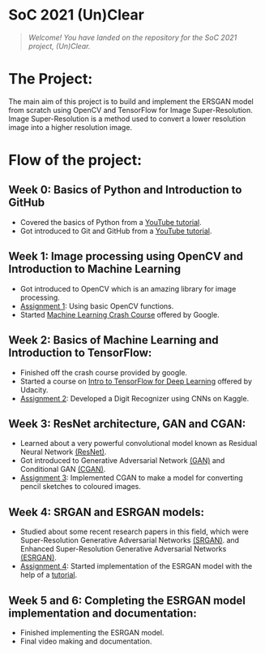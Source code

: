 # **SoC 2021 (Un)Clear**

> *Welcome! You have landed on the repository for the SoC 2021 project, (Un)Clear.*

# The Project:

The main aim of this project is to build and implement the ERSGAN model from scratch using OpenCV and TensorFlow for Image Super-Resolution. Image Super-Resolution is a method used to convert a lower resolution image into a higher resolution image.

# Flow of the project:

## Week 0: Basics of Python and Introduction to GitHub

- Covered the basics of Python from a [YouTube tutorial](https://www.youtube.com/watch?v=_uQrJ0TkZlc&ab_channel=ProgrammingwithMosh).
- Got introduced to Git and GitHub from a [YouTube tutorial](https://www.youtube.com/watch?v=8JJ101D3knE&ab_channel=ProgrammingwithMosh). 

## Week 1: Image processing using OpenCV and Introduction to Machine Learning

- Got introduced to OpenCV which is an amazing library for image processing.
- [Assignment 1](https://github.com/Aayush-Kakade/-Un-Clear/tree/main/OpenCV%20Assignment): Using basic OpenCV functions.
- Started [Machine Learning Crash Course](https://developers.google.com/machine-learning/crash-course/ml-intro) offered by Google.

## Week 2: Basics of Machine Learning and Introduction to TensorFlow:

- Finished off the crash course provided by google.
- Started a course on [Intro to TensorFlow for Deep Learning](https://www.udacity.com/course/intro-to-tensorflow-for-deep-learning--ud187) offered by Udacity.
- [Assignment 2](https://github.com/Aayush-Kakade/-Un-Clear/tree/main/Digit-Recognizer): Developed a Digit Recognizer using CNNs on Kaggle.

## Week 3: ResNet architecture, GAN and CGAN:

- Learned about a very powerful convolutional model known as Residual Neural Network [(ResNet)](https://towardsdatascience.com/implementing-a-resnet-model-from-scratch-971be7193718).
- Got introduced to Generative Adversarial Network [(GAN)](https://www.youtube.com/playlist?list=PLdxQ7SoCLQAMGgQAIAcyRevM8VvygTpCu) and Conditional GAN [(CGAN)](https://towardsdatascience.com/generative-adversarial-networks-gans-89ef35a60b69).
- [Assignment 3](https://github.com/Aayush-Kakade/-Un-Clear/tree/main/Assignment%203): Implemented CGAN to make a model for converting pencil sketches to coloured images.

## Week 4: SRGAN and ESRGAN models:

- Studied about some recent research papers in this field, which were Super-Resolution Generative Adversarial Networks [(SRGAN)](https://arxiv.org/abs/1609.04802). and Enhanced Super-Resolution Generative Adversarial Networks [(ESRGAN)](https://arxiv.org/abs/1809.00219).
- [Assignment 4](https://github.com/Aayush-Kakade/-Un-Clear/tree/main/ESRGAN%20Implementation): Started implementation of the ESRGAN model with the help of a [tutorial](https://medium.com/analytics-vidhya/esrgan-enhanced-super-resolution-generative-adversarial-network-using-keras-a34134b72b77).

## Week 5 and 6: Completing the ESRGAN model implementation and documentation:

- Finished implementing the ESRGAN model.
- Final video making and documentation.
